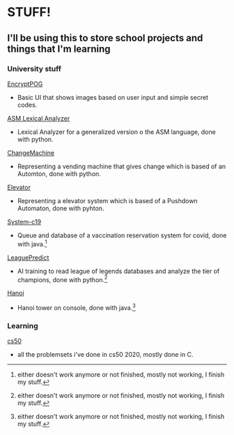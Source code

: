 # STUFF!
## I'll be using this to store school projects and things that I'm learning

### University stuff

[EncryptPOG](https://github.com/UnsignedV0id/Stuff/tree/master/EncryptPOG)
- Basic UI that shows images based on user input and simple secret codes.

[ASM Lexical Analyzer](https://github.com/UnsignedV0id/Stuff/tree/master/ASM%20Lexical%20Analyzer)
- Lexical Analyzer for a generalized version o the ASM language, done with python.

[ChangeMachine](https://github.com/UnsignedV0id/Stuff/tree/master/ChangeMachine)
- Representing a vending machine that gives change which is based of an Automton, done with python.

[Elevator](https://github.com/UnsignedV0id/Stuff/tree/master/Elevator)
- Representing a elevator system which is based of a Pushdown Automaton, done with pyhton.

[System-c19](https://github.com/UnsignedV0id/Stuff/tree/master/System-c19)
- Queue and database of a vaccination reservation system for covid, done with java.[^deprecated]

[LeaguePredict](https://github.com/UnsignedV0id/Stuff/tree/master/LeaguePredict)
- AI training to read league of legends databases and analyze the tier of champions, done with python.[^deprecated]

[Hanoi](https://github.com/UnsignedV0id/Stuff/tree/master/Hanoi)
- Hanoi tower on console, done with java.[^deprecated]

### Learning

[cs50](https://github.com/UnsignedV0id/Stuff/tree/master/cs50)
- all the problemsets i've done in cs50 2020, mostly done in C.

[^deprecated]:
    either doesn't work anymore or not finished, mostly not working, I finish my stuff.
